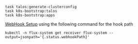 ```shell
task talos:generate-clusterconfig
task k8s-bootstrap:talos
task k8s-bootstrap:apps
```

[WebHook Setup](https://github.com/onedr0p/cluster-template?tab=readme-ov-file#-github-webhook) using the following command for the hook path
```shell
kubectl -n flux-system get receiver flux-system --output=jsonpath='{.status.webhookPath}'
```
